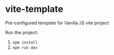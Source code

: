 # vite-template
Pre-configured template for Vanilla JS vite project

Run the project:
1. `npm install`
2. `npm run dev`